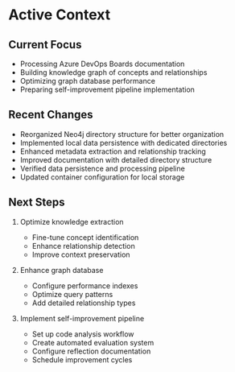 # Active Context

## Current Focus
- Processing Azure DevOps Boards documentation
- Building knowledge graph of concepts and relationships
- Optimizing graph database performance
- Preparing self-improvement pipeline implementation

## Recent Changes
- Reorganized Neo4j directory structure for better organization
- Implemented local data persistence with dedicated directories
- Enhanced metadata extraction and relationship tracking
- Improved documentation with detailed directory structure
- Verified data persistence and processing pipeline
- Updated container configuration for local storage

## Next Steps
1. Optimize knowledge extraction
   - Fine-tune concept identification
   - Enhance relationship detection
   - Improve context preservation

2. Enhance graph database
   - Configure performance indexes
   - Optimize query patterns
   - Add detailed relationship types

3. Implement self-improvement pipeline
   - Set up code analysis workflow
   - Create automated evaluation system
   - Configure reflection documentation
   - Schedule improvement cycles
